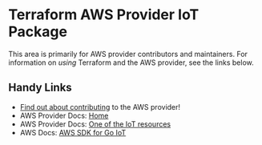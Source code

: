 # Terraform AWS Provider IoT Package

This area is primarily for AWS provider contributors and maintainers. For information on _using_ Terraform and the AWS provider, see the links below.


## Handy Links

* [Find out about contributing](../../../docs/contributing) to the AWS provider!
* AWS Provider Docs: [Home](https://registry.terraform.io/providers/hashicorp/aws/latest/docs)
* AWS Provider Docs: [One of the IoT resources](https://registry.terraform.io/providers/hashicorp/aws/latest/docs/resources/iot_authorizer)
* AWS Docs: [AWS SDK for Go IoT](https://docs.aws.amazon.com/sdk-for-go/api/service/iot/)
